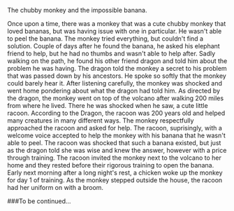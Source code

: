 The chubby monkey and the impossible banana.

Once upon a time, there was a monkey that was a cute chubby monkey that loved bananas, but was having issue with one in particular. He wasn't able to peel the banana. The monkey tried everything, but couldn't find a solution.
Couple of days after he found the banana, he asked his elephant friend to help, but he had no thumbs and wasn't able to help after. Sadly walking on the path, he found his other friend dragon and told him about the problem he was having.
The dragon told the monkey a secret to his problem that was passed down by his ancestors. He spoke so softly that the monkey could barely hear it. After listening carefully, the monkey was shocked and went home pondering about what the dragon had told him.
As directed by the dragon, the monkey went on top of the volcano after walking 200 miles from where he lived. There he was shocked when he saw, a cute little racoon.
According to the Dragon, the racoon was 200 years old and helped many creatures in many different ways. The monkey respectfully approached the racoon and asked for help. The racoon, suprisingly, with a welcome voice accepted to help the monkey with his banana that he wasn't able to peel.
The racoon was shocked that such a banana existed, but just as the dragon told she was wise and knew the answer, however with a price through training.
The racoon invited the monkey next to the volcano to her home and they rested before their rigorous training to open the banana. 
Early next morning after a long night's rest, a chicken woke up the monkey for day 1 of training.
As the monkey stepped outside the house, the racoon had her uniform on with a broom.

###To be continued...
